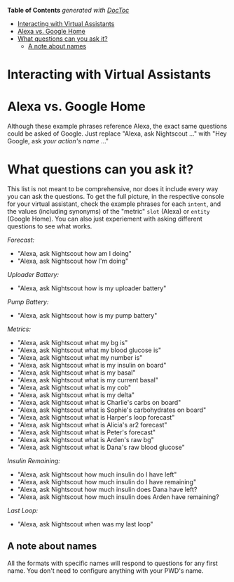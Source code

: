 <!-- START doctoc generated TOC please keep comment here to allow auto update -->
<!-- DON'T EDIT THIS SECTION, INSTEAD RE-RUN doctoc TO UPDATE -->
**Table of Contents**  *generated with [DocToc](https://github.com/thlorenz/doctoc)*

- [Interacting with Virtual Assistants](#interacting-with-virtual-assistants)
- [Alexa vs. Google Home](#alexa-vs-google-home)
- [What questions can you ask it?](#what-questions-can-you-ask-it)
  - [A note about names](#a-note-about-names)

<!-- END doctoc generated TOC please keep comment here to allow auto update -->

Interacting with Virtual Assistants
===================================

# Alexa vs. Google Home

Although these example phrases reference Alexa, the exact same questions could be asked of Google.
Just replace "Alexa, ask Nightscout ..." with "Hey Google, ask *your action's name* ..."

# What questions can you ask it?

This list is not meant to be comprehensive, nor does it include every way you can ask the questions. To get the full picture, in the respective console for your virtual assistant, check the example phrases for each `intent`, and the values (including synonyms) of the "metric" `slot` (Alexa) or `entity` (Google Home). You can also just experiement with asking different questions to see what works.

*Forecast:*

- "Alexa, ask Nightscout how am I doing"
- "Alexa, ask Nightscout how I'm doing"

*Uploader Battery:*

- "Alexa, ask Nightscout how is my uploader battery"

*Pump Battery:*

- "Alexa, ask Nightscout how is my pump battery"

*Metrics:*

- "Alexa, ask Nightscout what my bg is"
- "Alexa, ask Nightscout what my blood glucose is"
- "Alexa, ask Nightscout what my number is"
- "Alexa, ask Nightscout what is my insulin on board"
- "Alexa, ask Nightscout what is my basal"
- "Alexa, ask Nightscout what is my current basal"
- "Alexa, ask Nightscout what is my cob"
- "Alexa, ask Nightscout what is my delta"
- "Alexa, ask Nightscout what is Charlie's carbs on board"
- "Alexa, ask Nightscout what is Sophie's carbohydrates on board"
- "Alexa, ask Nightscout what is Harper's loop forecast"
- "Alexa, ask Nightscout what is Alicia's ar2 forecast"
- "Alexa, ask Nightscout what is Peter's forecast"
- "Alexa, ask Nightscout what is Arden's raw bg"
- "Alexa, ask Nightscout what is Dana's raw blood glucose"

*Insulin Remaining:*

- "Alexa, ask Nightscout how much insulin do I have left"
- "Alexa, ask Nightscout how much insulin do I have remaining"
- "Alexa, ask Nightscout how much insulin does Dana have left?
- "Alexa, ask Nightscout how much insulin does Arden have remaining?

*Last Loop:*

- "Alexa, ask Nightscout when was my last loop"

## A note about names

All the formats with specific names will respond to questions for any first name. You don't need to configure anything with your PWD's name.